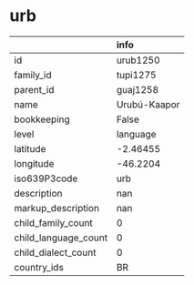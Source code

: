 # urb
|                      | info         |
|:---------------------|:-------------|
| id                   | urub1250     |
| family_id            | tupi1275     |
| parent_id            | guaj1258     |
| name                 | Urubú-Kaapor |
| bookkeeping          | False        |
| level                | language     |
| latitude             | -2.46455     |
| longitude            | -46.2204     |
| iso639P3code         | urb          |
| description          | nan          |
| markup_description   | nan          |
| child_family_count   | 0            |
| child_language_count | 0            |
| child_dialect_count  | 0            |
| country_ids          | BR           |